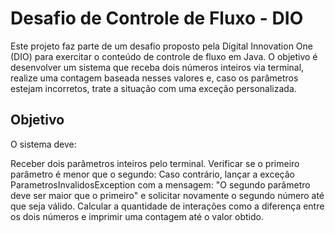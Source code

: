 # Desafio de Controle de Fluxo - DIO
Este projeto faz parte de um desafio proposto pela Digital Innovation One (DIO) para exercitar o conteúdo de controle de fluxo em Java. O objetivo é desenvolver um sistema que receba dois números inteiros via terminal, realize uma contagem baseada nesses valores e, caso os parâmetros estejam incorretos, trate a situação com uma exceção personalizada.

## Objetivo
O sistema deve:

Receber dois parâmetros inteiros pelo terminal.
Verificar se o primeiro parâmetro é menor que o segundo:
Caso contrário, lançar a exceção ParametrosInvalidosException com a mensagem: "O segundo parâmetro deve ser maior que o primeiro" e solicitar novamente o segundo número até que seja válido.
Calcular a quantidade de interações como a diferença entre os dois números e imprimir uma contagem até o valor obtido.

